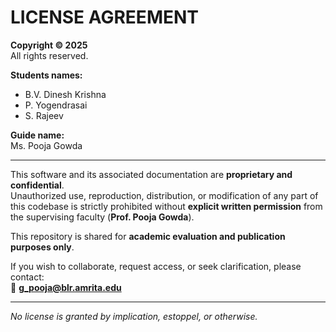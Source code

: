 # LICENSE AGREEMENT

**Copyright © 2025**  
All rights reserved.  

**Students names:**  
- B.V. Dinesh Krishna  
- P. Yogendrasai  
- S. Rajeev  

**Guide name:**  
Ms. Pooja Gowda

---

This software and its associated documentation are **proprietary and confidential**.  
Unauthorized use, reproduction, distribution, or modification of any part of this codebase is strictly prohibited without **explicit written permission** from the supervising faculty (**Prof. Pooja Gowda**).

This repository is shared for **academic evaluation and publication purposes only**.

If you wish to collaborate, request access, or seek clarification, please contact:  
📧 **g_pooja@blr.amrita.edu**

---

_No license is granted by implication, estoppel, or otherwise._
